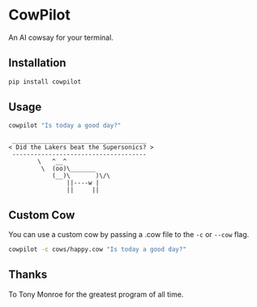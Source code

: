 # CowPilot

An AI cowsay for your terminal.

## Installation

```bash
pip install cowpilot
```

## Usage

```bash
cowpilot "Is today a good day?"
```
```
 _____________________________________
< Did the Lakers beat the Supersonics? >
 -------------------------------------
        \   ^__^
         \  (oo)\_______
            (__)\       )\/\
                ||----w |
                ||     ||
```

## Custom Cow

You can use a custom cow by passing a .cow file to the `-c` or `--cow` flag.

```bash
cowpilot -c cows/happy.cow "Is today a good day?"
```

## Thanks

To Tony Monroe for the greatest program of all time.